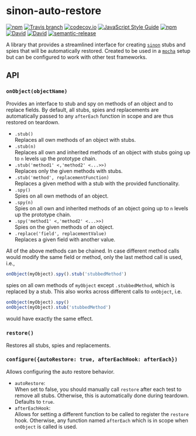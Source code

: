 # sinon-auto-restore
[![npm](https://img.shields.io/npm/v/sinon-auto-restore.svg?maxAge=2592000)](https://www.npmjs.com/package/sinon-auto-restore)
[![Travis branch](https://img.shields.io/travis/lukastaegert/sinon-auto-restore/master.svg?maxAge=2592000)](https://travis-ci.org/lukastaegert/sinon-auto-restore)
[![codecov.io](https://img.shields.io/codecov/c/github/lukastaegert/sinon-auto-restore.svg?maxAge=2592000)](http://codecov.io/github/lukastaegert/sinon-auto-restore)
[![JavaScript Style Guide](https://img.shields.io/badge/code%20style-standard-brightgreen.svg?maxAge=2592000)](http://standardjs.com/)
[![npm](https://img.shields.io/npm/dm/sinon-auto-restore.svg?maxAge=2592000)](https://www.npmjs.com/package/sinon-auto-restore)
[![David](https://img.shields.io/david/lukastaegert/sinon-auto-restore.svg?maxAge=2592000)](https://david-dm.org/lukastaegert/sinon-auto-restore)
[![David](https://img.shields.io/david/dev/lukastaegert/sinon-auto-restore.svg?maxAge=2592000)](https://david-dm.org/lukastaegert/sinon-auto-restore?type=dev)
[![semantic-release](https://img.shields.io/badge/%20%20%F0%9F%93%A6%F0%9F%9A%80-semantic--release-e10079.svg?maxAge=2592000)](https://github.com/semantic-release/semantic-release)

A library that provides a streamlined interface for creating [`sinon`](https://github.com/sinonjs/sinon) stubs and spies
that will be automatically restored. Created to be used in a [`mocha`](https://github.com/mochajs/mocha) setup but can
be configured to work with other test frameworks.

## API

### `onObject(objectName)`

Provides an interface to stub and spy on methods of an object and to replace fields. By default, all stubs, spies and
replacements are automatically passed to any `afterEach` function in scope and are thus restored on teardown.

* `.stub()`   
    Replaces all own methods of an object with stubs.
* `.stub(n)`   
    Replaces all own and inherited methods of an object with stubs going up to `n` levels up the prototype chain.
* `.stub('method1' <,'method2' <...>>)`  
    Replaces only the given methods with stubs.
* `.stub('method', replacementFunction)`  
    Replaces a given method with a stub with the provided functionality.
* `.spy()`  
    Spies on all own methods of an object.
* `.spy(n)`   
    Spies on all own and inherited methods of an object going up to `n` levels up the prototype chain.
* `.spy('method1' <,'method2' <...>>)`  
    Spies on the given methods of an object.
* `.replace('field', replacementValue)`  
    Replaces a given field with another value.

All of the above methods can be chained. In case different method calls would modify the same field or method, only the
last method call is used, i.e.,
```javascript
onObject(myObject).spy().stub('stubbedMethod')
```
spies on all own methods of `myObject` except `.stubbedMethod`, which is replaced by a stub. This also works across
different calls to `onObject`, i.e.
```javascript
onObject(myObject).spy()
onObject(myObject).stub('stubbedMethod')
```
would have exactly the same effect.

### `restore()`

Restores all stubs, spies and replacements.

### `configure({autoRestore: true, afterEachHook: afterEach})`

Allows configuring the auto restore behavior.

* `autoRestore`:  
    When set to false, you should manually call `restore` after each test to remove all stubs. Otherwise, this is
    automatically done during teardown. Defaults to `true`.
* `afterEachHook`:  
    Allows for setting a different function to be called to register the `restore` hook. Otherwise, any function
    named `afterEach` which is in scope when `onObject` is called is used.
